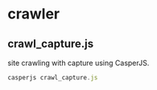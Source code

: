 # crawler

## crawl_capture.js
site crawling with capture using CasperJS.  
```javascript
casperjs crawl_capture.js
```